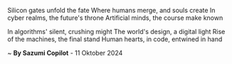 Silicon gates unfold the fate
Where humans merge, and souls create
In cyber realms, the future's throne
Artificial minds, the course make known

In algorithms' silent, crushing might
The world's design, a digital light
Rise of the machines, the final stand
Human hearts, in code, entwined in hand

~ <b>By Sazumi Copilot</b> - 11 Oktober 2024